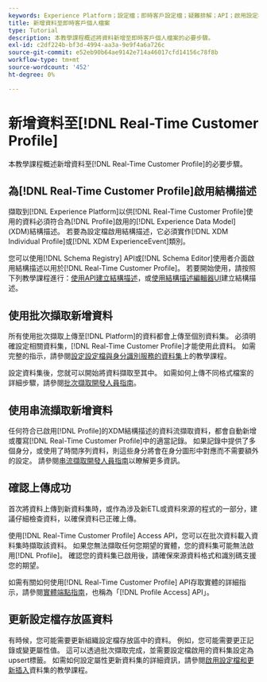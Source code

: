 ```yaml
---
keywords: Experience Platform；設定檔；即時客戶設定檔；疑難排解；API；啟用設定檔；啟用設定檔
title: 新增資料至即時客戶個人檔案
type: Tutorial
description: 本教學課程概述將資料新增至即時客戶個人檔案的必要步驟。
exl-id: c2df224b-bf3d-4994-aa3a-9e9f4a6a726c
source-git-commit: e52eb90b64ae9142e714a46017cfd14156c78f8b
workflow-type: tm+mt
source-wordcount: '452'
ht-degree: 0%

---
```



# 新增資料至[!DNL Real-Time Customer Profile]

本教學課程概述新增資料至[!DNL Real-Time Customer Profile]的必要步驟。

## 為[!DNL Real-Time Customer Profile]啟用結構描述

擷取到[!DNL Experience Platform]以供[!DNL Real-Time Customer Profile]使用的資料必須符合為[!DNL Profile]啟用的[!DNL Experience Data Model] (XDM)結構描述。 若要為設定檔啟用結構描述，它必須實作[!DNL XDM Individual Profile]或[!DNL XDM ExperienceEvent]類別。

您可以使用[!DNL Schema Registry] API或[!DNL Schema Editor]使用者介面啟用結構描述以用於[!DNL Real-Time Customer Profile]。 若要開始使用，請按照下列教學課程進行：[使用API建立結構描述](../../xdm/tutorials/create-schema-api.md)，或[使用結構描述編輯器UI](../../xdm/tutorials/create-schema-ui.md)建立結構描述。

## 使用批次擷取新增資料

所有使用批次擷取上傳至[!DNL Platform]的資料都會上傳至個別資料集。 必須明確設定相關資料集，[!DNL Real-Time Customer Profile]才能使用此資料。 如需完整的指示，請參閱[設定設定檔與身分識別服務的資料集](dataset-configuration.md)上的教學課程。

設定資料集後，您就可以開始將資料擷取至其中。 如需如何上傳不同格式檔案的詳細步驟，請參閱[批次擷取開發人員指南](../../ingestion/batch-ingestion/api-overview.md)。

## 使用串流擷取新增資料

任何符合已啟用[!DNL Profile]的XDM結構描述的資料流擷取資料，都會自動新增或覆寫[!DNL Real-Time Customer Profile]中的適當記錄。 如果記錄中提供了多個身分，或使用了時間序列資料，則這些身分將會在身分圖形中對應而不需要額外的設定。 請參閱[串流擷取開發人員指南](../../ingestion/tutorials/streaming-record-data.md)以瞭解更多資訊。

## 確認上傳成功

首次將資料上傳到新資料集時，或作為涉及新ETL或資料來源的程式的一部分，建議仔細檢查資料，以確保資料已正確上傳。

使用[!DNL Real-Time Customer Profile] Access API，您可以在批次資料載入資料集時擷取該資料。 如果您無法擷取任何您期望的實體，您的資料集可能無法啟用[!DNL Profile]。 確認您的資料集已啟用後，請確保來源資料格式和識別碼支援您的期望。

如需有關如何使用[!DNL Real-Time Customer Profile] API存取實體的詳細指示，請參閱[實體端點指南](../api/entities.md)，也稱為「[!DNL Profile Access] API」。

## 更新設定檔存放區資料

有時候，您可能需要更新組織設定檔存放區中的資料。 例如，您可能需要更正記錄或變更屬性值。 這可以透過批次擷取完成，並需要設定檔啟用的資料集設定為upsert標籤。 如需如何設定屬性更新資料集的詳細資訊，請參閱[啟用設定檔和更新插入](../../catalog/datasets/enable-upsert.md)資料集的教學課程。
